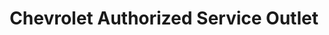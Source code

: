 ---
title: "Chevrolet Authorized Service Outlet"
url: /imus/chevrolet-authorized-service-outlet/
shop: car
---